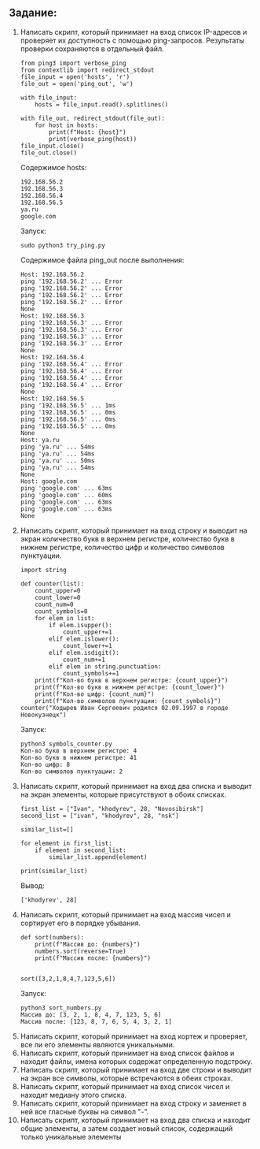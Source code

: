 <h2>Задание:</h2>
<ol>
<li>Написать скрипт, который принимает на вход список IP-адресов и
проверяет их доступность с помощью ping-запросов. Результаты
проверки сохраняются в отдельный файл.</li>

    from ping3 import verbose_ping
    from contextlib import redirect_stdout
    file_input = open('hosts', 'r')
    file_out = open('ping_out', 'w')
    
    with file_input:
        hosts = file_input.read().splitlines()
        
    with file_out, redirect_stdout(file_out):
        for host in hosts:
            print(f"Host: {host}")
            print(verbose_ping(host))
    file_input.close()
    file_out.close()
Содержимое hosts:

    192.168.56.2
    192.168.56.3
    192.168.56.4
    192.168.56.5
    ya.ru
    google.com
Запуск:

    sudo python3 try_ping.py
Содержимое файла ping_out после выполнения:
    
    Host: 192.168.56.2
    ping '192.168.56.2' ... Error
    ping '192.168.56.2' ... Error
    ping '192.168.56.2' ... Error
    ping '192.168.56.2' ... Error
    None
    Host: 192.168.56.3
    ping '192.168.56.3' ... Error
    ping '192.168.56.3' ... Error
    ping '192.168.56.3' ... Error
    ping '192.168.56.3' ... Error
    None
    Host: 192.168.56.4
    ping '192.168.56.4' ... Error
    ping '192.168.56.4' ... Error
    ping '192.168.56.4' ... Error
    ping '192.168.56.4' ... Error
    None
    Host: 192.168.56.5
    ping '192.168.56.5' ... 1ms
    ping '192.168.56.5' ... 0ms
    ping '192.168.56.5' ... 0ms
    ping '192.168.56.5' ... 0ms
    None
    Host: ya.ru
    ping 'ya.ru' ... 54ms
    ping 'ya.ru' ... 54ms
    ping 'ya.ru' ... 50ms
    ping 'ya.ru' ... 54ms
    None
    Host: google.com
    ping 'google.com' ... 63ms
    ping 'google.com' ... 60ms
    ping 'google.com' ... 63ms
    ping 'google.com' ... 63ms
    None

<li>Написать скрипт, который принимает на вход строку и выводит на
экран количество букв в верхнем регистре, количество букв в нижнем
регистре, количество цифр и количество символов пунктуации.</li>

    import string
    
    def counter(list):
        count_upper=0
        count_lower=0
        count_num=0
        count_symbols=0
        for elem in list:
            if elem.isupper():
                count_upper+=1
            elif elem.islower():
                count_lower+=1
            elif elem.isdigit():
                count_num+=1
            elif elem in string.punctuation:
                count_symbols+=1
        print(f"Кол-во букв в верхнем регистре: {count_upper}")
        print(f"Кол-во букв в нижнем регистре: {count_lower}")
        print(f"Кол-во цифр: {count_num}")
        print(f"Кол-во символов пунктуации: {count_symbols}")
    counter("Ходырев Иван Сергеевич родился 02.09.1997 в городе Новокузнецк")
Запуск:

    python3 symbols_counter.py 
    Кол-во букв в верхнем регистре: 4
    Кол-во букв в нижнем регистре: 41
    Кол-во цифр: 8
    Кол-во символов пунктуации: 2
<li>Написать скрипт, который принимает на вход два списка и выводит на
экран элементы, которые присутствуют в обоих списках.</li>

    first_list = ["Ivan", "khodyrev", 28, "Novosibirsk"]
    second_list = ["ivan", "khodyrev", 28, "nsk"]
    
    similar_list=[]
    
    for element in first_list:
        if element in second_list:
            similar_list.append(element)
    
    print(similar_list)

Вывод:

    ['khodyrev', 28]
<li>Написать скрипт, который принимает на вход массив чисел и сортирует
его в порядке убывания.</li>

    def sort(numbers):
        print(f"Массив до: {numbers}")
        numbers.sort(reverse=True)
        print(f"Массив после: {numbers}")
    
    
    sort([3,2,1,8,4,7,123,5,6])

Запуск:

    python3 sort_numbers.py 
    Массив до: [3, 2, 1, 8, 4, 7, 123, 5, 6]
    Массив после: [123, 8, 7, 6, 5, 4, 3, 2, 1]
<li>Написать скрипт, который принимает на вход кортеж и проверяет, все
ли его элементы являются уникальными.</li>
<li>Написать скрипт, который принимает на вход список файлов и находит
файлы, имена которых содержат определенную подстроку.</li>
<li>Написать скрипт, который принимает на вход две строки и выводит на
экран все символы, которые встречаются в обеих строках.</li>
<li>Написать скрипт, который принимает на вход список чисел и находит
медиану этого списка.</li>
<li>Написать скрипт, который принимает на вход строку и заменяет в ней
все гласные буквы на символ "-".</li>
<li>Написать скрипт, который принимает на вход два списка и находит
общие элементы, а затем создает новый список, содержащий только
уникальные элементы</li>
</ol>

